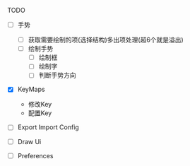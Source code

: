 TODO

- [ ] 手势
    - [ ] 获取需要绘制的项(选择结构)多出项处理(超6个就是溢出)
    - [ ] 绘制手势
        - [ ] 绘制框
        - [ ] 绘制字
        - [ ] 判断手势方向
- [x] KeyMaps
    - 修改Key
    - 配置Key
- [ ] Export Import Config
- [ ] Draw Ui
- [ ] Preferences

